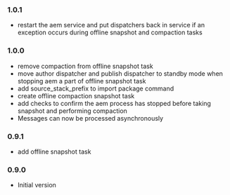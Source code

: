 ### 1.0.1
* restart the aem service and put dispatchers back in service if an exception occurs during offline snapshot and compaction tasks

### 1.0.0
* remove compaction from offline snapshot task
* move author dispatcher and publish dispatcher to standby mode when stopping aem a part of offline snapshot task
* add source_stack_prefix to import package command
* create offline compaction snapshot task
* add checks to confirm the aem process has stopped before taking snapshot and performing compaction
* Messages can now be processed asynchronously

### 0.9.1
* add offline snapshot task


### 0.9.0
* Initial version
